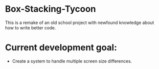 # Box-Stacking-Tycoon
This is a remake of an old school project with newfound knowledge about how to write better code.

# Current development goal:
 * Create a system to handle multiple screen size differences.


